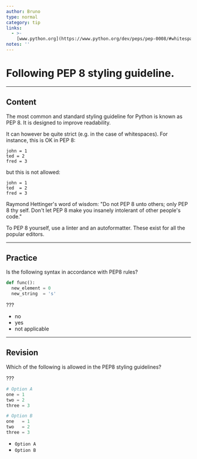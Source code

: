 ```yaml
---
author: Bruno
type: normal
category: tip
links:
  - >-
    [www.python.org](https://www.python.org/dev/peps/pep-0008/#whitespace-in-expressions-and-statements){website}
notes: ''
---
```


# Following PEP 8 styling guideline.


---

## Content

The most common and standard styling guideline for Python is known as PEP 8.
It is designed to improve readability.

It can however be quite strict (e.g. in the case of whitespaces).
For instance, this is OK in PEP 8:

```plain-text
john = 1
ted = 2
fred = 3
```

but this is not allowed:

```plain-text
john = 1
ted  = 2
fred = 3
```

Raymond Hettinger's word of wisdom:
"Do not PEP 8 unto others; only PEP 8 thy self.
Don't let PEP 8 make you insanely intolerant of other people's code."

To PEP 8 yourself, use a linter and an autoformatter. These
exist for all the popular editors.


---

## Practice

Is the following syntax in accordance with PEP8 rules?

```python
def func():
  new_element = 0
  new_string  = 's'
```

???

* no
* yes
* not applicable


---

## Revision

Which of the following is allowed in the PEP8 styling guidelines?

???

```python
# Option A
one = 1
two = 2
three = 3

# Option B
one   = 1
two   = 2
three = 3
```

* `Option A`
* `Option B`
 

